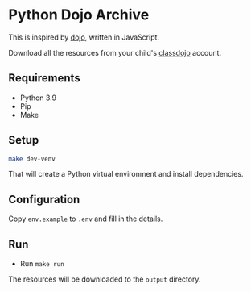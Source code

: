 # Python Dojo Archive

This is inspired by [dojo](https://github.com/espiegel/dojo), written in JavaScript.

Download all the resources from your child's [classdojo](https://classdojo.com) account.

## Requirements

* Python 3.9
* Pip
* Make

## Setup

```bash
make dev-venv
```

That will create a Python virtual environment and install dependencies.

## Configuration

Copy `env.example` to `.env` and fill in the details.

## Run

* Run `make run`

The resources will be downloaded to the `output` directory.
